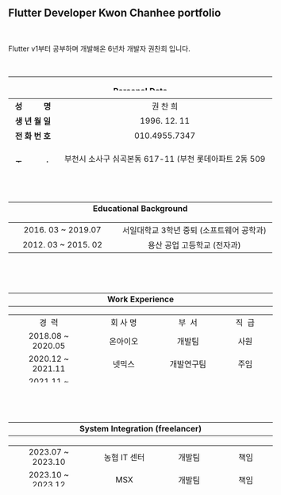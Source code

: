 <h2 style="text-align: left;"><strong>Flutter Developer Kwon Chanhee portfolio</strong></h2>
<p>&nbsp;</p>
<p>Flutter v1부터 공부하며 개발해온 6년차 개발자 권찬희 입니다.</p>
<p>&nbsp;</p>
<table style="height: 28px; width: 532px;" border="0">
<tbody>
<tr>
<td style="width: 522px;">
<p class="p1" style="text-align: center;"><strong>Personal Data</strong></p>
</td>
</tr>
</tbody>
</table>
<table style="height: 129px; width: 531.961px;">
<tbody>
<tr>
<td style="width: 85px; text-align: center;"><strong>성&nbsp; &nbsp; &nbsp; &nbsp; &nbsp; 명</strong></td>
<td style="width: 426.961px; text-align: center;">권 찬 희</td>
</tr>
<tr>
<td style="width: 85px; text-align: center;"><strong>생 년 월 일</strong></td>
<td style="width: 426.961px; text-align: center;">1996. 12. 11</td>
</tr>
<tr>
<td style="width: 85px; text-align: center;"><strong>전 화 번 호</strong></td>
<td style="width: 426.961px; text-align: center;">010.4955.7347</td>
</tr>
<tr>
<td style="width: 85px; text-align: center;"><strong>주&nbsp; &nbsp; &nbsp; &nbsp;  &nbsp; 소</strong></td>
<td style="width: 426.961px; text-align: center;">
<p>부천시 소사구 심곡본동 617-11&nbsp;(부천 롯데아파트 2동 509호)</p>
</td>
</tr>
<tr>
<td style="width: 85px; text-align: center;"><strong>병&nbsp; &nbsp; &nbsp; &nbsp;  &nbsp; 역</strong></td>
<td style="width: 426.961px; text-align: center;">육군 병장 전역 (2016.10 ~ 2018.07)</td>
</tr>
</tbody>
</table>
<p>&nbsp;</p>
<p>&nbsp;</p>
<table style="height: 25px; width: 532px;">
<tbody>
<tr>
<td style="width: 522px; text-align: center;"><strong>Educational Background</strong></td>
</tr>
</tbody>
</table>
<table style="height: 62px; width: 532px;">
<tbody>
<tr>
<td style="width: 206.656px; text-align: center;">2016. 03 ~ 2019.07</td>
<td style="width: 307.344px; text-align: center;">서일대학교 3학년 중퇴 (소프트웨어 공학과)</td>
</tr>
<tr>
<td style="width: 206.656px; text-align: center;">2012. 03 ~ 2015. 02</td>
<td style="width: 307.344px; text-align: center;">용산 공업 고등학교 (전자과)</td>
</tr>
</tbody>
</table>
<p>&nbsp;</p>
<p>&nbsp;</p>
<table style="width: 533px;">
<tbody>
<tr>
<td style="width: 523px; text-align: center;"><strong>Work Experience</strong></td>
</tr>
</tbody>
</table>
<table style="height: 137px; width: 533px;">
<tbody>
<tr>
<td style="width: 154px; text-align: center;">경&nbsp; 력</td>
<td style="width: 133.125px; text-align: center;">회 사 명</td>
<td style="width: 110.875px; text-align: center;">부&nbsp; 서</td>
<td style="width: 102px; text-align: center;">직&nbsp; 급</td>
</tr>
<tr>
<td style="width: 154px; text-align: center;">2018.08 ~ 2020.05</td>
<td style="width: 133.125px; text-align: center;">온아이오</td>
<td style="width: 110.875px; text-align: center;">개발팀</td>
<td style="width: 102px; text-align: center;">사원</td>
</tr>
<tr>
<td style="width: 154px; text-align: center;">2020.12 ~ 2021.11</td>
<td style="width: 133.125px; text-align: center;">넷믹스</td>
<td style="width: 110.875px; text-align: center;">개발연구팀</td>
<td style="width: 102px; text-align: center;">주임</td>
</tr>
<tr>
<td style="width: 154px; text-align: center;">2021.11 ~ 2022.10</td>
<td style="width: 133.125px; text-align: center;">피플앤잡</td>
<td style="width: 110.875px; text-align: center;">개발팀</td>
<td style="width: 102px; text-align: center;">대리</td>
</tr>
<tr>
<td style="width: 154px; text-align: center;">2022.10 ~ 2023.06</td>
<td style="width: 133.125px; text-align: center;">더우리샵</td>
<td style="width: 110.875px; text-align: center;">개발팀</td>
<td style="width: 102px; text-align: center;">대리</td>
</tr>
</tbody>
</table>
<p>&nbsp;</p>
<p>&nbsp;</p>
<table style="height: 31px; width: 533px;">
<tbody>
<tr>
<td style="width: 523px; text-align: center;"><strong>System Integration (freelancer)</strong></td>
</tr>
</tbody>
</table>
<table style="height: 83px; width: 533px;">
<tbody>
<tr>
<td style="width: 155px; text-align: center;">2023.07 ~ 2023.10</td>
<td style="width: 134px; text-align: center;">농협 IT 센터</td>
<td style="width: 112.492px; text-align: center;">개발팀</td>
<td style="width: 100.508px; text-align: center;">책임</td>
</tr>
<tr>
<td style="width: 155px; text-align: center;">2023.10 ~ 2023.12</td>
<td style="width: 134px; text-align: center;">MSX</td>
<td style="width: 112.492px; text-align: center;">개발팀</td>
<td style="width: 100.508px; text-align: center;">책임</td>
</tr>
<tr>
<td style="width: 155px; text-align: center;">2023.12 ~ 2024.01</td>
<td style="width: 134px; text-align: center;">현대 오일 뱅크</td>
<td style="width: 112.492px; text-align: center;">개발팀</td>
<td style="width: 100.508px; text-align: center;">책임</td>
</tr>
<tr>
<td style="width: 155px; text-align: center;">2024.01 ~ 2024. 03</td>
<td style="width: 134px; text-align: center;">어거스트랩</td>
<td style="width: 112.492px; text-align: center;">개발팀</td>
<td style="width: 100.508px; text-align: center;">책임</td>
</tr>
</tbody>
</table>
